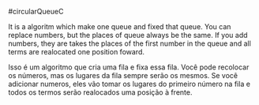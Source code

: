 #circularQueueC

It is a algoritm which make one queue and fixed that queue. You can replace numbers, but the places of queue always be the same. If you add numbers, they are takes the places of the first number in the queue and all terms are realocated one position foward.

Isso é um algoritmo que cria uma fila e fixa essa fila. Você pode recolocar os números, mas os lugares da fila sempre serão os mesmos. Se você adicionar numeros, eles vão tomar os lugares do primeiro número na fila e todos os termos serão realocados uma posição à frente.
